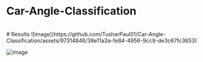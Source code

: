 # Car-Angle-Classification
</br>
# Results
![image](https://github.com/TusharPaul01/Car-Angle-Classification/assets/97314846/38e11a3a-fe84-4956-9cc9-de3c67fc3653)

![image](https://github.com/TusharPaul01/Car-Angle-Classification/assets/97314846/e821a0e4-8934-48fa-8d47-ba906458dce4)
